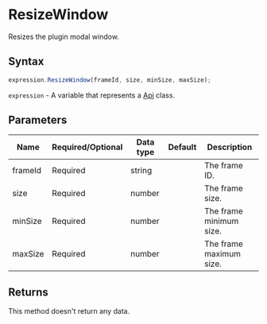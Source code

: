 # ResizeWindow

Resizes the plugin modal window.

## Syntax

```javascript
expression.ResizeWindow(frameId, size, minSize, maxSize);
```

`expression` - A variable that represents a [Api](../Api.md) class.

## Parameters

| **Name** | **Required/Optional** | **Data type** | **Default** | **Description** |
| ------------- | ------------- | ------------- | ------------- | ------------- |
| frameId | Required | string |  | The frame ID. |
| size | Required | number |  | The frame size. |
| minSize | Required | number |  | The frame minimum size. |
| maxSize | Required | number |  | The frame maximum size. |

## Returns

This method doesn't return any data.